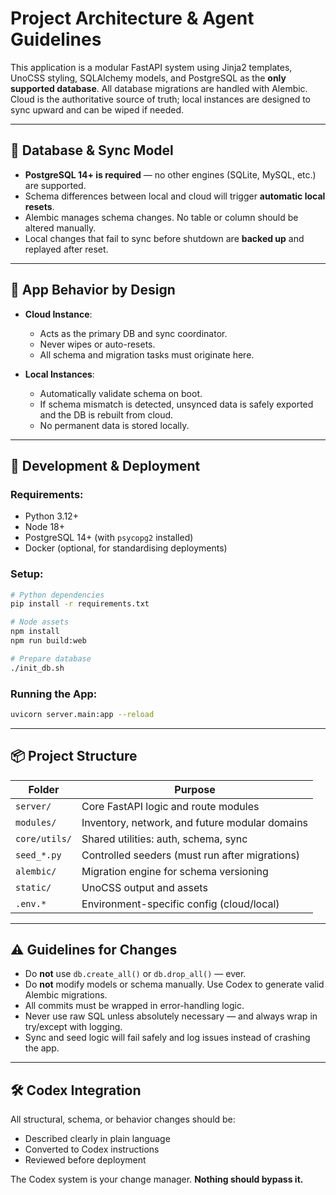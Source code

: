 # Project Architecture & Agent Guidelines

This application is a modular FastAPI system using Jinja2 templates, UnoCSS styling, SQLAlchemy models, and PostgreSQL as the **only supported database**. All database migrations are handled with Alembic. Cloud is the authoritative source of truth; local instances are designed to sync upward and can be wiped if needed.

---

## 💾 Database & Sync Model

- **PostgreSQL 14+ is required** — no other engines (SQLite, MySQL, etc.) are supported.
- Schema differences between local and cloud will trigger **automatic local resets**.
- Alembic manages schema changes. No table or column should be altered manually.
- Local changes that fail to sync before shutdown are **backed up** and replayed after reset.

---

## 🧠 App Behavior by Design

- **Cloud Instance**:
  - Acts as the primary DB and sync coordinator.
  - Never wipes or auto-resets.
  - All schema and migration tasks must originate here.

- **Local Instances**:
  - Automatically validate schema on boot.
  - If schema mismatch is detected, unsynced data is safely exported and the DB is rebuilt from cloud.
  - No permanent data is stored locally.

---

## 🔧 Development & Deployment

### Requirements:
- Python 3.12+
- Node 18+
- PostgreSQL 14+ (with `psycopg2` installed)
- Docker (optional, for standardising deployments)

### Setup:

```bash
# Python dependencies
pip install -r requirements.txt

# Node assets
npm install
npm run build:web

# Prepare database
./init_db.sh
```

### Running the App:

```bash
uvicorn server.main:app --reload
```

---

## 📦 Project Structure

| Folder | Purpose |
|--------|---------|
| `server/` | Core FastAPI logic and route modules |
| `modules/` | Inventory, network, and future modular domains |
| `core/utils/` | Shared utilities: auth, schema, sync |
| `seed_*.py` | Controlled seeders (must run after migrations) |
| `alembic/` | Migration engine for schema versioning |
| `static/` | UnoCSS output and assets |
| `.env.*` | Environment-specific config (cloud/local) |

---

## ⚠️ Guidelines for Changes

- Do **not** use `db.create_all()` or `db.drop_all()` — ever.
- Do **not** modify models or schema manually. Use Codex to generate valid Alembic migrations.
- All commits must be wrapped in error-handling logic.
- Never use raw SQL unless absolutely necessary — and always wrap in try/except with logging.
- Sync and seed logic will fail safely and log issues instead of crashing the app.

---

## 🛠️ Codex Integration

All structural, schema, or behavior changes should be:
- Described clearly in plain language
- Converted to Codex instructions
- Reviewed before deployment

The Codex system is your change manager. **Nothing should bypass it.**

